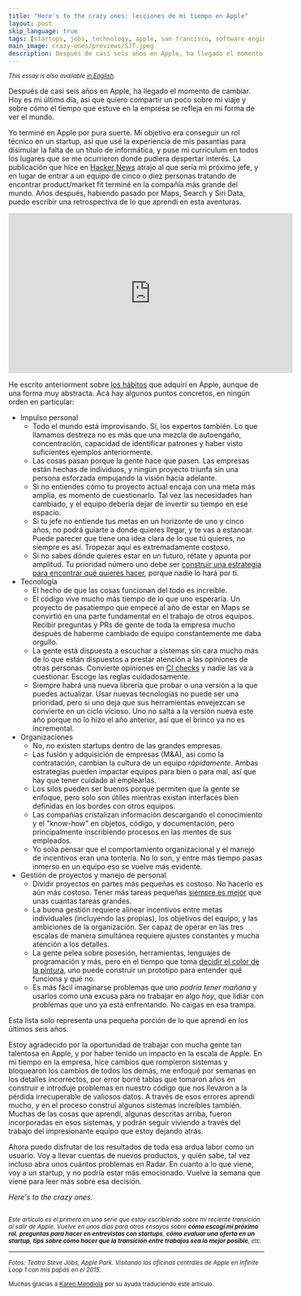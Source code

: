 ```yaml
---
title: "Here's to the crazy ones: lecciones de mi tiempo en Apple"
layout: post
skip_language: true
tags: [startups, jobs, technology, apple, san francisco, software engineering, programming, project management]
main_image: crazy-ones/previews/SJT.jpeg
description: Después de casi seis años en Apple, ha llegado el momento de cambiar. Hoy es mi último día, así que quiero compartir un poco sobre mi viaje y algunas formas en que mi tiempo en la empresa ha formado mi forma de ver el mundo.
---
```


<small><em>This essay is also available [in English](/2021/04/16/heres-to-the-crazy-ones).</em></small>

Después de casi seis años en Apple, ha llegado el momento de cambiar. Hoy es mi último día, así que quiero compartir un poco sobre mi viaje y sobre cómo el tiempo que estuve en la empresa se refleja en mi forma de ver el mundo.

Yo terminé en Apple por pura suerte. Mi objetivo era conseguir un rol técnico en un startup, así que usé la experiencia de mis pasantías para disimular la falta de un título de informática, y puse mi curriculum en todos los lugares que se me ocurrieron donde pudiera despertar interés. La publicación que hice en [Hacker News](https://news.ycombinator.com/item?id=9128526) atrajo al que sería mi próximo jefe, y en lugar de entrar a un equipo de cinco o diez personas tratando de encontrar product/market fit terminé en la compañía más grande del mundo. Años después, habiendo pasado por Maps, Search y Siri Data, puedo escribir una retrospectiva de lo que aprendí en esta aventuras.

<p style="text-align: center;">
<iframe width="560" height="315" src="https://www.youtube.com/embed/GEPhLqwKo6g" title="YouTube video player: Apple, Think Different ad" frameborder="0" allow="accelerometer; encrypted-media; gyroscope; picture-in-picture" allowfullscreen></iframe>
</p>

He escrito anteriorment sobre [los hábitos](/articles/2018/09/23/magritte/) que adquirí en Apple, aunque de una forma muy abstracta. Acá hay algunos puntos concretos, en ningún orden en particular:

* Impulso personal
    * Todo el mundo está improvisando. Sí, los expertos también. Lo que llamamos destreza no es más que una mezcla de autoengaño, concentración, capacidad de identificar patrones y haber visto suficientes ejemplos anteriormente.
    * Las cosas pasan porque la gente hace que pasen. Las empresas están hechas de individuos, y ningún proyecto triunfa sin una persona esforzada empujando la visión hacia adelante.
    * Si no entiendes cómo tu proyecto actual encaja con una meta más amplia, es momento de cuestionarlo. Tal vez las necesidades han cambiado, y el equipo debería dejar de invertir su tiempo en ese espacio.
    * Si tu jefe no entiende tus metas en un horizonte de uno y cinco años, no podrá guiarte a donde quieres llegar, y te vas a estancar. Puede parecer que tiene una idea clara de lo que tú quieres, no siempre es así. Tropezar aquí es extremadamente costoso.
    * Si no sabes dónde quieres estar en un futuro, rétate y apunta por amplitud. Tu prioridad número uno debe ser [construir una estrategia para encontrar qué quieres hacer](https://en.wikipedia.org/wiki/Multi-armed_bandit), porque nadie lo hará por ti.
* Tecnología
    - El hecho de que las cosas funcionan del todo es increíble.
    - El código vive mucho más tiempo de lo que uno esperaría. Un proyecto de pasatiempo que empecé al año de estar en Maps se convirtió en una parte fundamental en el trabajo de otros equipos. Recibir preguntas y PRs de gente de toda la empresa mucho después de haberme cambiado de equipo constantemente me daba orgullo.
    - La gente está dispuesta a escuchar a sistemas sin cara mucho más de lo que están dispuestos a prestar atención a las opiniones de otras personas. Convierte opiniones en [CI checks](https://es.wikipedia.org/wiki/Integraci%C3%B3n_continua) y nadie las va a cuestionar. Escoge las reglas cuidadosamente.
    - Siempre habrá una nueva librería que probar o una versión a la que puedes actualizar. Usar nuevas tecnologías no puede ser una prioridad, pero si uno deja que sus herramientas envejezcan se convierte en un ciclo vicioso. Uno no salta a la versión nueva este año porque no lo hizo el año anterior, así que el brinco ya no es incremental.
* Organizaciones
    - No, no existen startups dentro de las grandes empresas.
    - Las fusión y adquisición de empresas (M&A), así como la contratación, cambian la cultura de un equipo _rápidamente_. Ambas estrategias pueden impactar equipos para bien o para mal, así que hay que tener cuidado al emplearlas.
    - Los silos pueden ser buenos porque permiten que la gente se enfoque, pero solo son útiles mientras existan interfaces bien definidas en los bordes con otros equipos.
    - Las compañías cristalizan información descargando el conocimiento y el "know-how" en objetos, código, y documentación, pero principalmente inscribiendo procesos en las mentes de sus empleados.
    - Yo solía pensar que el comportamiento organizacional y el manejo de incentivos eran una tontería. No lo son, y entre más tiempo pasas inmerso en un equipo eso se vuelve más evidente.
* Gestión de proyectos y manejo de personal
    - Dividir proyectos en partes más pequeñas es costoso. No hacerlo es aún más costoso. Tener más tareas pequeñas [siempre es mejor](/articles/2020/06/13/chunks-es) que unas cuantas tareas grandes.
    - La buena gestión requiere alinear incentivos entre metas individuales (incluyendo las propias), los objetivos del equipo, y las ambiciones de la organización. Ser capaz de operar en las tres escalas de manera simultánea requiere ajustes constantes y mucha atención a los detalles.
    - La gente pelea sobre posesión, herramientas, lenguajes de programación y más, pero en el tiempo que toma [decidir el color de la pintura](https://es.wikipedia.org/wiki/Ley_de_Parkinson_de_la_trivialidad), uno puede construir un prototipo para entender qué funciona y qué no.
    - Es más fácil imaginarse problemas que uno _podría tener mañana_ y usarlos como una excusa para no trabajar en algo _hoy_, que lidiar con problemas que uno ya está enfrentando. No caigas en esa trampa.

Esta lista solo representa una pequeña porción de lo que aprendí en los últimos seis años.

Estoy agradecido por la oportunidad de trabajar con mucha gente tan talentosa en Apple, y por haber tenido un impacto en la escala de Apple. En mi tiempo en la empresa, hice cambios que rompieron sistemas y bloquearon los cambios de todos los demás, me enfoqué por semanas en los detalles incorrectos, por error borré tablas que tomaron años en construir e introduje problemas en nuestro código que nos llevaron a la pérdida irrecuperable de valiosos datos. A través de esos errores aprendí mucho, y en el proceso construí algunos sistemas increíbles también. Muchas de las cosas que aprendí, algunas descritas arriba, fueron incorporadas en esos sistemas, y podrán seguir viviendo a través del trabajo del impresionante equipo que estoy dejando atrás.

Ahora puedo disfrutar de los resultados de toda esa ardua labor como un usuario. Voy a llevar cuentas de nuevos productos, y quién sabe, tal vez incluso abra unos cuántos problemas en Radar. En cuanto a lo que viene, voy a un startup, y no podría estar más emocionado. Vuelve la semana que viene para leer más sobre esa decisión.

_Here's to the crazy ones._

<img src="data:image/png;base64,R0lGODlhAQABAAD/ACwAAAAAAQABAAACADs="
     data-src="https://cdn.faingezicht.com/crazy-ones/previews/IL1.jpeg"
     alt="Visiting Infinite Loop 1 with my parents back in 2015"/>


<small>_Este artículo es el primero en una serie que estoy escribiendo sobre mi reciente transición al salir de Apple. Vuelve en unos días para otros ensayos sobre **cómo escogí mi próximo rol**, **preguntas para hacer en entrevistas con startups**, **cómo evaluar una oferta en un startup**, **tips sobre cómo hacer que la transición entre trabajos sea lo mejor posible**, etc._</small>

<hr>
<small><em>Fotos: Teatro Steve Jobs, Apple Park. Visitando las oficinas centrales de Apple en Infinite Loop 1 con mis papás en el 2015.</em></small>

<small>Muchas gracias a [Karen Mendiola](https://twitter.com/MendiolaKaren_) por su ayuda traduciendo este artículo.
</small>